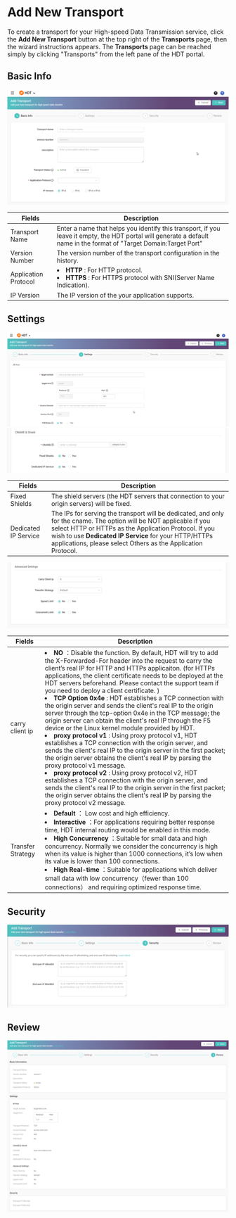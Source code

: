 # Add New Transport

To create a transport for your High-speed Data Transmission service, click the **Add New Transport** button at the top right of the <strong> Transports </strong> page,  then the wizard instructions appears.
The <strong> Transports </strong> page can be reached simply by clicking "Transports" from the left pane of the HDT portal.

## Basic Info
![null](</docs/resources/images/transports/add-transport-basic-info.png>)

| Fields               | Description   |
| -------------------- | ------------- |
| Transport Name       | Enter a name that helps you identify this transport, if you leave it empty, the HDT portal will generate a default name in the format of "Target Domain:Target Port" |
| Version Number       | The version number of the transport configuration in the history. |
| Application Protocol | <li><strong> HTTP </strong> : For HTTP protocol.</li> <li><strong> HTTPS </strong> : For HTTPS protocol with SNI(Server Name Indication). |
| IP Version           | The IP version of the your application supports. |

## Settings
![null](</docs/resources/images/transports/add-transport-settings-1.png>)
![null](</docs/resources/images/transports/add-transport-settings-2.png>)

| Fields               | Description   |
| -------------------- | ------------- |
| Fixed Shields        | The shield servers (the HDT servers that connection to your origin servers) will be fixed. |
| Dedicated IP Service | The IPs for serving the transport will be dedicated, and only for the cname. The option will be NOT applicable if you select HTTP or HTTPs as the Application Protocol. If you wish to use <strong> Dedicated IP Service </strong> for your HTTP/HTTPs applications, please select Others as the Application Protocol.|


![null](</docs/resources/images/transports/add-transport-settings-3.png>)

| Fields               | Description   |
| -------------------- | ------------- |
| carry client ip      | <li><strong> NO </strong>：Disable the function. By default, HDT will try to add the X-Forwarded-For header into the request to carry the client’s real IP for HTTP and HTTPs applicaiton. (for HTTPs applications, the client certificate needs to be deployed at the HDT servers beforehand. Please contact the support team if you need to deploy a client certificate. )  <br> </li> <li><strong> TCP Option 0x4e </strong>: HDT establishes a TCP connection with the origin server and sends the client's real IP to the origin server through the tcp-option 0x4e in the TCP message; the origin server can obtain the client's real IP through the F5 device or the Linux kernel module provided by HDT.</li> <li><strong>proxy protocol v1 </strong>: Using proxy protocol v1, HDT establishes a TCP connection with the origin server, and sends the client's real IP to the origin server in the first packet; the origin server obtains the client's real IP by parsing the proxy protocol v1 message.</li><li><strong>proxy protocol v2 </strong>: Using proxy protocol v2, HDT establishes a TCP connection with the origin server, and sends the client's real IP to the origin server in the first packet; the origin server obtains the client's real IP by parsing the proxy protocol v2 message.</li>|
|Transfer Strategy     |<li><strong> Default </strong>： Low cost and high efficiency. </li> <li><strong> Interactive </strong>：For applications requiring better response time, HDT internal routing would be enabled in this mode. </li> <li><strong> High Concurrency </strong>：Suitable for small data and high concurrency. Normally we consider the concurrency is high when its value is higher than 1000 connections, it’s low when its value is lower than 100 connections. </li> <li><strong> High Real-time </strong>：Suitable for applications which deliver small data with low concurrency（fewer than 100 connections） and requiring  optimized response time. </li> |

## Security
![null](</docs/resources/images/transports/add-transport-security.png>)

## Review
![null](</docs/resources/images/transports/add-transport-review.png>)

